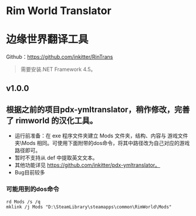 # Rim World Translator
# 边缘世界翻译工具
Github：https://github.com/inkitter/RinTrans
> 需要安装.NET Framework 4.5。

## v1.0.0

## 根据之前的项目pdx-ymltranslator，稍作修改，完善了 rimworld 的汉化工具。
* 运行前准备：在 exe 程序文件夹建立 Mods 文件夹，结构、内容与 游戏文件夹\Mods 相同。可使用下面附带的dos命令，将其中路径改为自己对应的游戏路径即可。
* 暂时不支持从 def 中提取英文文本。
* 其他功能详见 https://github.com/inkitter/pdx-ymltranslator。
* Bug目前较多

### 可能用到的dos命令
```
rd Mods /s /q
mklink /j Mods "D:\SteamLibrary\steamapps\common\RimWorld\Mods"

```
